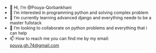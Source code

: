 - 👋 Hi, I’m @Pouya-Qorbankhani
- 👀 I’m interested in programming python and solving complex problem
- 🌱 I’m currently learning advanced django and everything neede to be a master fullstack
- 💞️ I’m looking to collaborate on python problems and everything that i can help
- 📫 How to reach me you can find me by my email: pouya.gh.74@gmail.com
